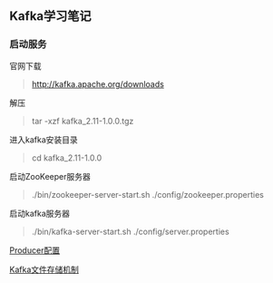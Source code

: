 ## Kafka学习笔记


### 启动服务
官网下载
> http://kafka.apache.org/downloads

解压
> tar -xzf kafka_2.11-1.0.0.tgz

进入kafka安装目录
> cd kafka_2.11-1.0.0

启动ZooKeeper服务器
> ./bin/zookeeper-server-start.sh ./config/zookeeper.properties

启动kafka服务器
> ./bin/kafka-server-start.sh ./config/server.properties


[Producer配置](doc/Producer配置.md)

[Kafka文件存储机制](https://tech.meituan.com/kafka-fs-design-theory.html)



























































